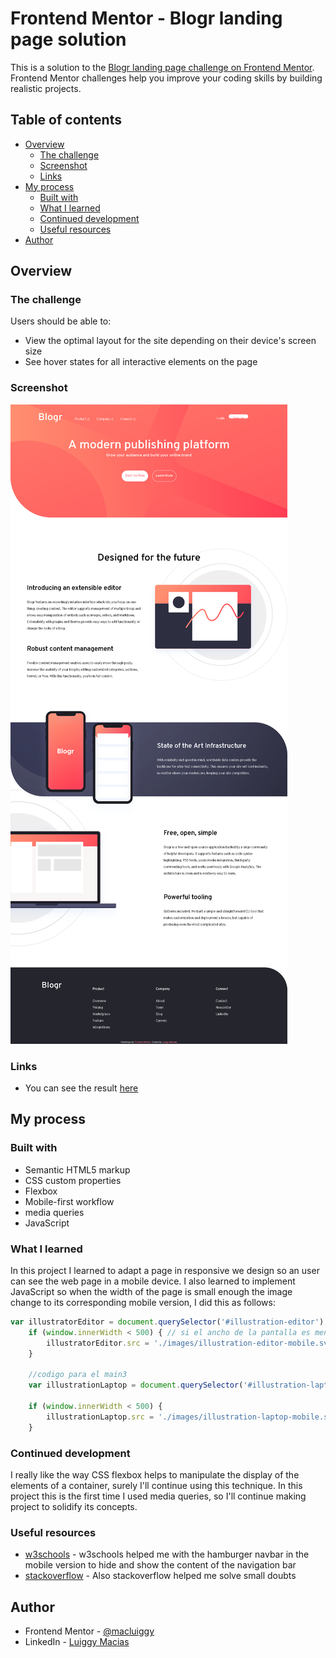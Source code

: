 # Frontend Mentor - Blogr landing page solution

This is a solution to the [Blogr landing page challenge on Frontend Mentor](https://www.frontendmentor.io/challenges/blogr-landing-page-EX2RLAApP). Frontend Mentor challenges help you improve your coding skills by building realistic projects. 

## Table of contents

- [Overview](#overview)
  - [The challenge](#the-challenge)
  - [Screenshot](#ScreenshoT)
  - [Links](#links)
- [My process](#my-process)
  - [Built with](#built-with)
  - [What I learned](#what-i-learned)
  - [Continued development](#continued-development)
  - [Useful resources](#useful-resources)
- [Author](#author)



## Overview

### The challenge

Users should be able to:

- View the optimal layout for the site depending on their device's screen size
- See hover states for all interactive elements on the page

### Screenshot

![Final design of the project](./final.png)
### Links

- You can see the result [here](https://macluiggy.github.io/blogrLandingPage)

## My process


### Built with

- Semantic HTML5 markup
- CSS custom properties
- Flexbox
- Mobile-first workflow
- media queries
- JavaScript

### What I learned
In this project I learned to adapt a page in responsive we design so an user can see the web page in a mobile device. I also learned to implement JavaScript so when the width of the page is small enough the image change to its corresponding mobile version, I did this as follows:

```js
var illustratorEditor = document.querySelector('#illustration-editor');// selecciona la imagen
    if (window.innerWidth < 500) { // si el ancho de la pantalla es menor que el valor
        illustratorEditor.src = './images/illustration-editor-mobile.svg';// cambia la imagen
    }

    //codigo para el main3
    var illustrationLaptop = document.querySelector('#illustration-laptop');

    if (window.innerWidth < 500) {
        illustrationLaptop.src = './images/illustration-laptop-mobile.svg';
    }
```

### Continued development

I really like the way CSS flexbox helps to manipulate the display of the elements of a container, surely I'll continue using this technique. In this project this is the first time I used media queries, so I'll continue making project to solidify its concepts.



### Useful resources

- [w3schools](https://www.w3schools.com/howto/howto_css_menu_icon.asp) - w3schools helped me with the hamburger navbar in the mobile version to hide and show the content of the navigation bar
- [stackoverflow](https://stackoverflow.com/) - Also stackoverflow helped me solve small doubts

## Author

- Frontend Mentor - [@macluiggy](https://www.frontendmentor.io/profile/macluiggy)
- LinkedIn - [Luiggy Macias](https://www.linkedin.com/in/luiggy-macias-402696155/)

